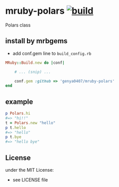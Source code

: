 # mruby-polars   [![build](https://github.com/genya0407/mruby-polars/actions/workflows/ci.yml/badge.svg)](https://github.com/genya0407/mruby-polars/actions/workflows/ci.yml)
Polars class
## install by mrbgems
- add conf.gem line to `build_config.rb`

```ruby
MRuby::Build.new do |conf|

    # ... (snip) ...

    conf.gem :github => 'genya0407/mruby-polars'
end
```
## example
```ruby
p Polars.hi
#=> "hi!!"
t = Polars.new "hello"
p t.hello
#=> "hello"
p t.bye
#=> "hello bye"
```

## License
under the MIT License:
- see LICENSE file
